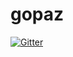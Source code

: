 # gopaz

[![Gitter](https://badges.gitter.im/decima-topaz/Gopaz.svg)](https://gitter.im/decima-topaz/Gopaz?utm_source=badge&utm_medium=badge&utm_campaign=pr-badge&utm_content=badge)